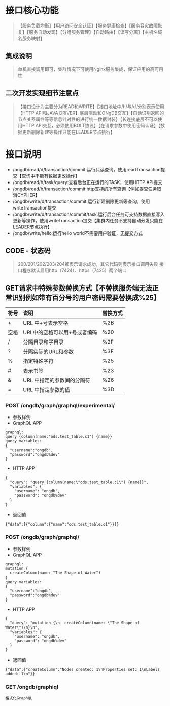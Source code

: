 # 接口核心功能
>【服务负载均衡】【用户访问安全认证】【服务健康检查】【服务容灾故障恢复】【服务自动发现】【分组服务管理】【自动路由】【读写分离】【主机名域名服务映射】

## 集成说明
>单机直接调用即可，集群情况下可使用Nginx服务集成，保证应用的高可用性

## 二次开发实现细节注意点
>【接口设计为主要分为READ和WRITE】【接口地址中/h/与/d/分别表示使用【HTTP API和JAVA DRIVER】底层驱动和ONgDB交互】【自动识别返回的节点关系属性等等信息针对性的进行统一数据封装】【长连接底层不可以使用HTTP API交互，必须使用BOLT协议】【在请求参数中使用密码认证】【数据更新删除新建等操作只能在LEADER节点执行】

# 接口说明
- /ongdb/read/d/transaction/commit:运行只读查询，使用readTransaction提交【查询中不能有数据更改操作】
- /ongdb/read/h/task/query:查看后台正在运行的TASK，使用HTTP API提交
- /ongdb/read/h/transaction/commit:http支持的所有查询【例如提交任务取消CYPHER】
- /ongdb/write/d/transaction/commit:运行新建删除更新等查询，使用writeTransaction提交
- /ongdb/write/d/transaction/commit/task:运行后台任务可支持数据直接写入更新等操作，使用writeTransaction提交【集群内任务不支持自动分发只能在LEADER节点执行】
- /ongdb/write/hello:运行hello world不需要用户验证，无提交方式

## CODE - 状态码
>200/201/202/203/204都表示请求成功，其它代码则表示接口调用失败
>接口程序默认启用http（7424）、https（7425）两个端口

## GET请求中特殊参数替换方式【不替换服务端无法正常识别例如带有百分号的用户密码需要替换成%25】
| 符号 | 说明                       | 替换方式 |
| :--- | :------------------------ | :------ |
| +    | URL 中+号表示空格           | %2B     |
| 空格 | URL中的空格可以用+号或者编码 | %20     |
| /    | 分隔目录和子目录            | %2F     |
| ?    | 分隔实际的URL和参数         | %3F     |
| %    | 指定特殊字符                | %25     |
| #    | 表示书签                   | %23     |
| &    | URL 中指定的参数间的分隔符   | %26     |
| =    | URL 中指定参数的值          | %3D     |

### POST /ongdb/graph/graphql/experimental/
- 参数样例
- GraphQL APP
```
graphql: 
query {column(name:"ods.test_table.c1") {name}}
query variables:
{
  "username":"ongdb",
  "password":"ongdb%dev"
}
```
- HTTP APP
```
{
  "query": "query {column(name:\"ods.test_table.c1\") {name}}",
  "variables": {
    "username": "ongdb",
    "password": "ongdb%dev"
  }
}
```
- 返回值
```
{"data":[{"column":{"name":"ods.test_table.c1"}}]}
```
### POST /ongdb/graph/graphql/
- 参数样例
- GraphQL APP
```
graphql: 
mutation {
  createColumn(name: "The Shape of Water")
}
query variables:
{
  "username":"ongdb",
  "password":"ongdb%dev"
}
```
- HTTP APP
```
{
  "query": "mutation {\n  createColumn(name: \"The Shape of Water\")\n}\n",
  "variables": {
    "username": "ongdb",
    "password": "ongdb%dev"
  }
}
```
- 返回值
```
{"data":{"createColumn":"Nodes created: 1\nProperties set: 1\nLabels added: 1\n"}}
```

### GET /ongdb/graphiql
```
格式化GraphQL
```

